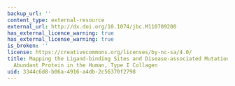 ```yaml
---
backup_url: ''
content_type: external-resource
external_url: http://dx.doi.org/10.1074/jbc.M110709200
has_external_licence_warning: true
has_external_license_warning: true
is_broken: ''
license: https://creativecommons.org/licenses/by-nc-sa/4.0/
title: Mapping the Ligand-binding Sites and Disease-associated Mutations on the Most
  Abundant Protein in the Human, Type I Collagen
uid: 3344c6d8-b06a-4916-a4db-2c56370f2798
---
```

